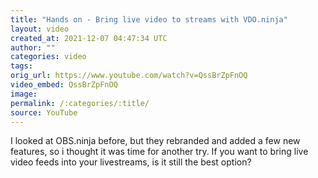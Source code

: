 ```yaml
---
title: "Hands on - Bring live video to streams with VDO.ninja"
layout: video
created_at: 2021-12-07 04:47:34 UTC
author: ""
categories: video
tags: 
orig_url: https://www.youtube.com/watch?v=QssBrZpFnOQ
video_embed: QssBrZpFnOQ
image:
permalink: /:categories/:title/
source: YouTube
---
```

I looked at OBS.ninja before, but they rebranded and added a few new features, so i thought it was time for another try. If you want to bring live video feeds into your livestreams, is it still the best option?